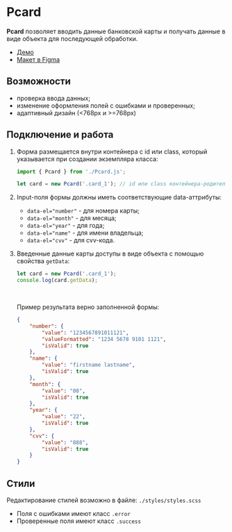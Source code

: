 # Pcard

__Pcard__ позволяет вводить данные банковской карты и получать данные в виде объекта для последующей обработки.

- [Демо](https://mchlv.ru/projects/pcard/)
- [Макет в Figma](https://www.figma.com/file/Dfi3l7BcZbXCcTtflPUvgH/Pcard?node-id=0%3A1)



## Возможности
- проверка ввода данных;
- изменение оформления полей с ошибками и проверенных;
- адаптивный дизайн (<768px и >=768px)



## Подключение и работа


1. Форма размещается внутри контейнера с id или class, который указывается при создании экземпляра класса:

    ```javascript
    import { Pcard } from './Pcard.js';

    let card = new Pcard('.card_1'); // id или class контейнера-родителя
    ```



2. Input-поля формы должны иметь соответствующие data-аттрибуты:
    - ``` data-el="number" ``` - для номера карты;
    - ``` data-el="month" ``` - для месяца;
    - ``` data-el="year" ``` - для года;
    - ``` data-el="name" ``` - для имени владельца;
    - ``` data-el="cvv" ``` - для cvv-кода.



3. Введенные данные карты доступы в виде объекта с помощью свойства ```getData```:
    ```javascript
    let card = new Pcard('.card_1');
    console.log(card.getData); 
    ```
    <br/>

    Пример результата верно заполненной формы:

    ```json
    {
        "number": {
            "value": "1234567891011121",
            "valueFormatted": "1234 5678 9101 1121",
            "isValid": true
        },
        "name": {
            "value": "firstname lastname",
            "isValid": true
        },
        "month": {
            "value": "08",
            "isValid": true
        },
        "year": {
            "value": "22",
            "isValid": true
        },
        "cvv": {
            "value": "888",
            "isValid": true
        }
    }
    ```



## Стили
Редактирование стилей возможно в файле: ``` ./styles/styles.scss ```
- Поля с ошибками имеют  класс ```.error```
- Проверенные поля имеют класс ```.success```